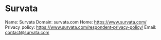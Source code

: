 
# Survata

Name: Survata
Domain: survata.com
Home: https://www.survata.com/
Privacy_policy: https://www.survata.com/respondent-privacy-policy/
Email: contact@survata.com
